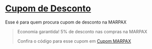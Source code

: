 # [Cupom de Desconto](https://github.com/CupomDeDesconto/Promocoes/blob/main/README.md)
Esse é para quem procura cupom de desconto na MARPAX
<blockquote cite="https://asasdodesconto.com/mais-ofertas/economia-garantida-5-de-desconto-nas-compras-na-marpax-17009"><p>Economia garantida! 5% de desconto nas compras na MARPAX</p><footer>Confira o código para esse cupom em <a href="https://asasdodesconto.com/mais-ofertas/economia-garantida-5-de-desconto-nas-compras-na-marpax-17009">Cupom MARPAX</a></footer></blockquote>